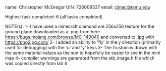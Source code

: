 name: Christopher McGregor
UIN: 726009537
email: cjmac@tamu.edu

Highest task completed: 6 (all tasks completed)

NOTE(s):
1- I have used a minecraft diamond ore 256x256 texture for the ground plane
downloaded as a .png from here https://bugs.mojang.com/browse/MC-149040 and
converted to .jpg with https://png2jpg.com/
2- I added an ability to 'fly' in the y direction (primarily used for debugging)
with the 'u' and 'y' keys
3- The frustum is drawn with the same material values as the sun to hopefully
be easier to see in the mini map
4- compiler warnings are generated from the stb_image.h file which was copied
directly from lab 8
